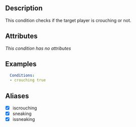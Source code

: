 ## Description
This condition checks if the target player is crouching or not.


## Attributes
*This condition has no attributes*


## Examples
```yaml
  Conditions:
  - crouching true
```


## Aliases

- [x] iscrouching
- [x] sneaking
- [x] issneaking
